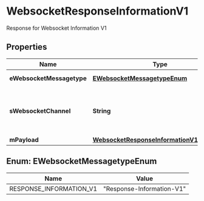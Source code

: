 

# WebsocketResponseInformationV1

Response for Websocket Information V1

## Properties

| Name | Type | Description | Notes |
|------------ | ------------- | ------------- | -------------|
|**eWebsocketMessagetype** | [**EWebsocketMessagetypeEnum**](#EWebsocketMessagetypeEnum) | The Type of message |  |
|**sWebsocketChannel** | **String** | The Channel on which to route the websocket message |  |
|**mPayload** | [**WebsocketResponseInformationV1MPayload**](WebsocketResponseInformationV1MPayload.md) |  |  |



## Enum: EWebsocketMessagetypeEnum

| Name | Value |
|---- | -----|
| RESPONSE_INFORMATION_V1 | &quot;Response-Information-V1&quot; |



